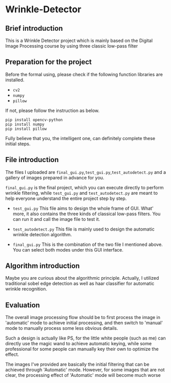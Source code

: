 # Wrinkle-Detector

## Brief introduction

This is a Wrinkle Detector project which is mainly based on the Digital Image Processing course by using three classic low-pass filter

## Preparation for the project

Before the formal using, please check if the following function libraries are installed.

- `cv2`
- `numpy`
- `pillow`

If not, please follow the instruction as below.

```shell
pip install opencv-python
pip install numpy
pip install pillow
```

Fully believe that you, the intelligent one, can definitely complete these initial steps.

## File introduction

The files I uploaded are `final_gui.py`,`test_gui.py`,`test_autodetect.py` and a gallery of images prepared in advance for you.

`final_gui.py` is the final project, which you can execute directly to perform wrinkle filtering, while `test_gui.py` and `test_autodetect.py` are meant to help everyone understand the entire project step by step.

- `test_gui.py`
  This file aims to design the whole frame of GUI. What' more, it also contains the three kinds of classical low-pass filters. You can run it and call the image file to test it.

- `test_autodetect.py`
  This file is mainly used to design the automatic wrinkle detection algorithm.

- `final_gui.py`
  This is the combination of the two file I mentioned above. You can select both modes under this GUI interface.

## Algorithm introduction

Maybe you are curious about the algorithmic principle. Actually, I utilized traditional sobel edge detection as well as haar classifier for automatic wrinkle recognition. 

## Evaluation

The overall image processing flow should be to first process the image in 'automatic' mode to achieve initial processing, and then switch to 'manual' mode to manually process some less obvious details.

Such a design is actually like PS, for the little white people (such as me) can directly use the magic wand to achieve automatic keying, while some professional for some people can manually key their own to optimize the effect.

The images I've provided are basically the initial filtering that can be achieved through 'Automatic' mode. However, for some images that are not clear, the processing effect of 'Automatic' mode will become much worse
